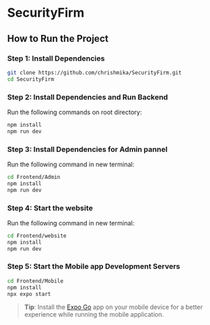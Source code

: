 # SecurityFirm

## How to Run the Project

### Step 1: Install Dependencies

```bash
git clone https://github.com/chrishmika/SecurityFirm.git
cd SecurityFirm
```

### Step 2: Install Dependencies and Run Backend

Run the following commands on root directory:

```bash
npm install
npm run dev
```

### Step 3: Install Dependencies for Admin pannel

Run the following command in new terminal:

```bash
cd Frontend/Admin
npm install
npm run dev
```

### Step 4: Start the website 

Run the following command in new terminal:

```bash
cd Frontend/website
npm install
npm run dev
```

### Step 5: Start the Mobile app Development Servers

```bash
cd Frontend/Mobile
npm install
npx expo start
```

> **Tip**: Install the [Expo Go](https://expo.dev/client) app on your mobile device for a better experience while running the mobile application.
